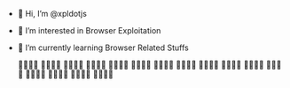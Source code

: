 - 👋 Hi, I’m @xpldotjs
- 👀 I’m interested in Browser Exploitation
- 🌱 I’m currently learning Browser Related Stuffs

  👀👀👀👀 👀👀👀👀 👀👀👀👀 👀👀👀👀
  👀👀👀👀 👀👀👀👀 👀👀👀👀 👀👀👀👀
  👀👀👀👀 👀👀👀👀 👀👀👀👀 👀👀👀👀
  👀👀👀👀 👀👀👀👀 👀👀👀👀 👀👀👀👀

